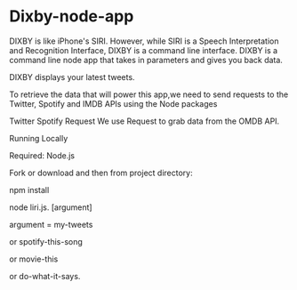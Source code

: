 # Dixby-node-app

DIXBY is like iPhone's SIRI. However, while SIRI is a Speech Interpretation and Recognition Interface, DIXBY is a command line interface. DIXBY is a command line node app that takes in parameters and gives you back data.



DIXBY displays your latest tweets.


To retrieve the data that will power this app,we need to send requests to the Twitter, Spotify and IMDB APIs using the Node packages 

Twitter
Spotify
Request
We use Request to grab data from the OMDB API.

Running Locally

Required: Node.js

Fork or download and then from project directory:

npm install

node liri.js. [argument]

argument = my-tweets

or spotify-this-song

or movie-this

or do-what-it-says.

